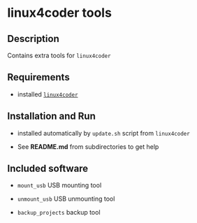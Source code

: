 # linux4coder tools

## Description

Contains extra tools for `linux4coder`

## Requirements

* installed [`linux4coder`](https://github.com/gvintux/linux4coder)

## Installation and Run

* installed automatically by `update.sh` script from `linux4coder`

* See **README.md** from subdirectories to get help


## Included software

* `mount_usb` USB mounting tool

* `unmount_usb` USB unmounting tool

* `backup_projects` backup tool
